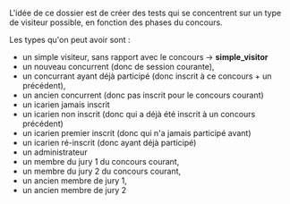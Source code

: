 L'idée de ce dossier est de créer des tests qui se concentrent sur un type de visiteur possible, en fonction des phases du concours.

Les types qu'on peut avoir sont :

* un simple visiteur, sans rapport avec le concours -> **simple_visitor**
* un nouveau concurrent (donc de session courante),
* un concurrant ayant déjà participé (donc inscrit à ce concours + un précédent),
* un ancien concurrent (donc pas inscrit pour le concours courant)
* un icarien jamais inscrit
* un icarien non inscrit (donc qui a déjà été inscrit à un concours précédent)
* un icarien premier inscrit (donc qui n'a jamais participé avant)
* un icarien ré-inscrit (donc ayant déjà participé)
* un administrateur
* un membre du jury 1 du concours courant,
* un membre du jury 2 du concours courant,
* un ancien membre de jury 1,
* un ancien membre de jury 2
